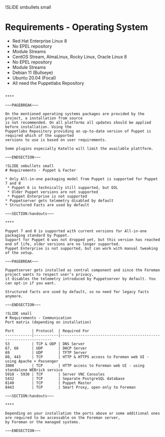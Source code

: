 !SLIDE smbullets small
# Requirements - Operating System

* Red Hat Enterprise Linux 8
 * No EPEL repository
 * Module Streams
* CentOS Stream, AlmaLinux, Rocky Linux, Oracle Linux 8
 * No EPEL repository
 * Module Streams
* Debian 11 (Bullseye)
* Ubuntu 20.04 (Focal)
* All need the Puppetlabs Repository

~~~SECTION:handouts~~~

****

~~~PAGEBREAK~~~

On the mentioned operating systems packages are provided by the project, a installation from source
is not recommended. On all platforms all updates should be applied before installation. Using the
Puppetlabs Repository providing an up-to-date version of Puppet is required which of the supported
versions to use is based on user requirements.

Some plugins especially Katello will limit the available plattform.

~~~ENDSECTION~~~

!SLIDE smbullets small
# Requirements - Puppet & Facter

* Only All-in-one packaging model from Puppet is supported for Puppet 7 and 8
 * Puppet 6 is technically still supported, but EOL
 * Older Puppet versions are not supported
 * Puppet Enterprise is not supported
* Puppetserver gets telemetry disabled by default
* Structured Facts are used by default

~~~SECTION:handouts~~~

****

Puppet 7 and 8 is supported with current versions for All-in-one packaging standard by Puppet.
Support for Puppet 6 was not dropped yet, but this version has reached end of life, older versions are no longer supported.
Puppet Enterprise is not supported, but can work with manual tweaking of the setup.

~~~PAGEBREAK~~~

Puppetserver gets installed as central component and since the Foreman project wants to respect user’s privacy,
it disables the telemetry introduced by Puppetserver by default. You can opt-in if you want.

Structured facts are used by default, so no need for legacy facts anymore.

~~~ENDSECTION~~~

!SLIDE small
# Requirements - Communication
Port matrix (depending on installation)

Port        | Protocol  | Required For
------------|-----------|------------------------------------------------------------------
53          | TCP & UDP | DNS Server
67, 68      | UDP       | DHCP Server
69          | UDP       | TFTP Server
80, 443     | TCP       | HTTP & HTTPS access to Foreman web UI - using Apache + Passenger
3000        | TCP       | HTTP access to Foreman web UI - using standalone WEBrick service
5910 - 5930 | TCP       | Server VNC Consoles
5432        | TCP       | Separate PostgreSQL database
8140        | TCP       | Puppet Master
8443        | TCP       | Smart Proxy, open only to Foreman

~~~SECTION:handouts~~~

****

Depending on your installation the ports above or some additional ones are required to be accessable on the Foreman server,
by Foreman or the managed systems.

~~~ENDSECTION~~~
